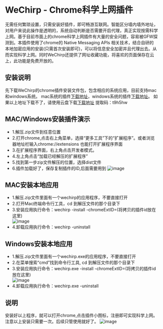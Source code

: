 # WeChirp - Chrome科学上网插件

无需任何繁琐设置，只需安装好插件，即可畅游互联网。智能区分墙内墙外地址，对用户来说此操作是透明的，系统自动判断是否需要开启代理，真正实现按需科学上网。基于目前市面上的chrome科学上网插件有大量的安全问题，容易被GFW探测到。本插件使用了chrome的 Native Messaging APIs 相关技术，结合自研的本地加密应用的安装(只需首次安装即可)，可以将信息安全加密并且代理出去。从而实现科学上网。同时WeChirp还提供了网址收藏功能，将喜欢的页面保存在云上，此功能是免费开放的。
## 安装说明
  先下载WeChirp的chrome插件安装文件包，包含相应的系统应用，目前支持mac和windows系统。
  mac系统的插件[下载地址](https://github.com/wechirp/wechirp/releases/download/1.0/wechirp-mac-1.0.zip)，windows系统的插件[下载地址](https://github.com/wechirp/wechirp/releases/download/1.0/wechirp-windows-1.0.zip)。
  如果以上地址下载不了，请使用云盘下载[下载地址](https://cowtransfer.com/s/1ec0ab1a8c8e43) 提取码：t9h5hw
## MAC/Windows安装插件演示
* 1.解压.zip文件到任意位置
* 2.打开chrome,点击右上角菜单，选择“更多工具”下的“扩展程序”。或者浏览器地址栏输入chrome://extensions 也能打开扩展程序界面
* 3.在扩展程序界面，右上角点击开发者模式。
* 4.左上角点击“加载已经解压的扩展程序”
* 5.找到第一步zip文件解压的位置，选择dist文件
* 6.插件加载好了，保存复制插件的ID,后面需要用到
![image](https://raw.githubusercontent.com/wechirp/wechirp/master/f3.gif)

## MAC安装本地应用
* 1.解压.zip文件里面有一个wechirp的应用程序，不要直接打开
* 2.打开Mac终端命令行工具，cd 到解压文件的那个目录下
* 3.安装应用执行命令：wechirp -install -chromeExtID=(将拷贝的插件id放在这里)                                 
![image](https://raw.githubusercontent.com/wechirp/wechirp/master/f4.gif)
* 4.卸载应用执行命令：wechirp -uninstall   

## Windows安装本地应用
* 1.解压.zip文件里面有一个wechirp.exe的应用程序，不要直接打开
* 2.在菜单搜索“cmd”找到命令行工具, cd 到解压文件的那个目录下
* 3.安装应用执行命令：wechirp.exe -install -chromeExtID=(将拷贝的插件id放在这里)                                 
![image](https://raw.githubusercontent.com/wechirp/wechirp/master/f5.gif)
* 4.卸载应用执行命令：wechirp.exe -uninstall 

## 说明
安装好以上程序，就可以打开chrome,点击插件小图标，注册即可实现科学上网。注意以上安装只需要一次。后续只管使用就好了。
![image](https://raw.githubusercontent.com/wechirp/wechirp/master/f6.gif)
